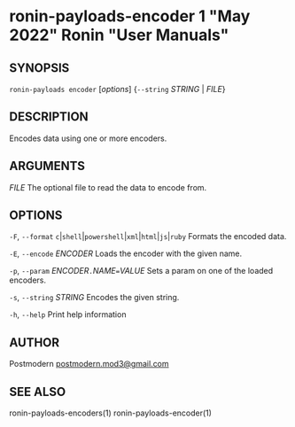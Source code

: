 # ronin-payloads-encoder 1 "May 2022" Ronin "User Manuals"

## SYNOPSIS

`ronin-payloads encoder` [*options*] {`--string` *STRING* \| *FILE*}

## DESCRIPTION

Encodes data using one or more encoders.

## ARGUMENTS

*FILE*
  The optional file to read the data to encode from.

## OPTIONS

`-F`, `--format` `c`\|`shell`\|`powershell`\|`xml`\|`html`\|`js`\|`ruby`
  Formats the encoded data.

`-E`, `--encode` *ENCODER*
  Loads the encoder with the given name.

`-p`, `--param` *ENCODER*`.`*NAME*`=`*VALUE*
  Sets a param on one of the loaded encoders.

`-s`, `--string` *STRING*
  Encodes the given string.

`-h`, `--help`
  Print help information

## AUTHOR

Postmodern <postmodern.mod3@gmail.com>

## SEE ALSO

ronin-payloads-encoders(1) ronin-payloads-encoder(1)
